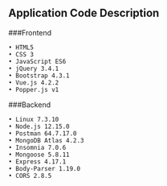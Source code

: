 ## Application Code Description

###Frontend

    • HTML5
    • CSS 3
    • JavaScript ES6
    • jQuery 3.4.1
    • Bootstrap 4.3.1
    • Vue.js 4.2.2
    • Popper.js v1

###Backend

    • Linux 7.3.10
    • Node.js 12.15.0
    • Postman 64.7.17.0
    • MongoDB Atlas 4.2.3
    • Insomnia 7.0.6
    • Mongoose 5.8.11
    • Express 4.17.1
    • Body-Parser 1.19.0
    • CORS 2.8.5
